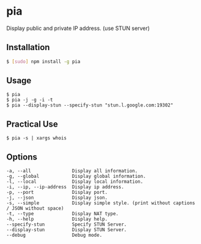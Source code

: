 # pia

Display public and private IP address. (use STUN server)

## Installation

``` bash
$ [sudo] npm install -g pia
```

## Usage

```
$ pia
$ pia -j -g -i -t
$ pia --display-stun --specify-stun "stun.l.google.com:19302"
```

## Practical Use

```
$ pia -s | xargs whois
```

## Options

```
-a, --all               Display all information.
-g, --global            Display global information.
-l, --local             Display local information.
-i, --ip, --ip-address  Display ip address.
-p, --port              Display port.
-j, --json              Display json.
-s, --simple            Display simple style. (print without captions / JSON without space)
-t, --type              Display NAT type.
-h, --help              Display help.
--specify-stun          Specify STUN Server.
--display-stun          Display STUN Server.
--debug                 Debug mode.
```
